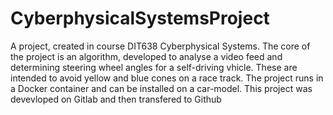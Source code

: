 # CyberphysicalSystemsProject
A project, created in course DIT638 Cyberphysical Systems. 
The core of the project is an algorithm, developed to analyse a video feed and determining steering wheel angles for a self-driving vhicle. 
These are intended to avoid yellow and blue cones on a race track. 
The project runs in a Docker container and can be installed on a car-model.
This project was devevloped on Gitlab and then transfered to Github
